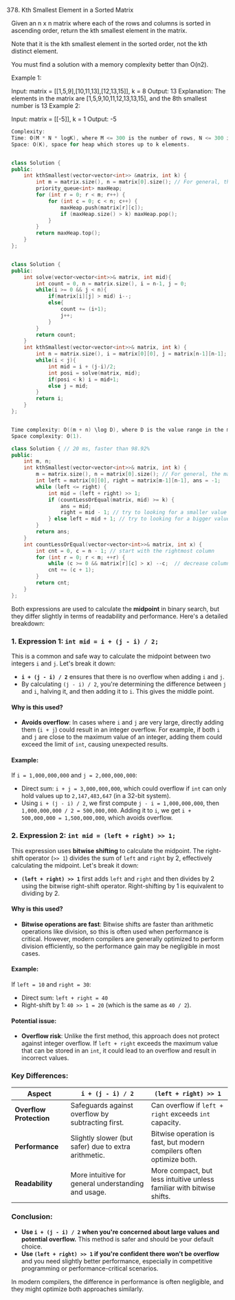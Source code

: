 378. Kth Smallest Element in a Sorted Matrix

Given an n x n matrix where each of the rows and columns is sorted in ascending order, return the kth smallest element in the matrix.

Note that it is the kth smallest element in the sorted order, not the kth distinct element.

You must find a solution with a memory complexity better than O(n2).

 

Example 1:

Input: matrix = [[1,5,9],[10,11,13],[12,13,15]], k = 8
Output: 13
Explanation: The elements in the matrix are [1,5,9,10,11,12,13,13,15], and the 8th smallest number is 13
Example 2:

Input: matrix = [[-5]], k = 1
Output: -5

```cpp
Complexity:
Time: O(M * N * logK), where M <= 300 is the number of rows, N <= 300 is the number of columns.
Space: O(K), space for heap which stores up to k elements.


class Solution { 
public:
    int kthSmallest(vector<vector<int>> &matrix, int k) {
        int m = matrix.size(), n = matrix[0].size(); // For general, the matrix need not be a square
        priority_queue<int> maxHeap;
        for (int r = 0; r < m; r++) {
            for (int c = 0; c < n; c++) {
                maxHeap.push(matrix[r][c]);
                if (maxHeap.size() > k) maxHeap.pop();
            }
        }
        return maxHeap.top();
    }
};

```


```cpp

class Solution {
public:
    int solve(vector<vector<int>>& matrix, int mid){
        int count = 0, n = matrix.size(), i = n-1, j = 0;
        while(i >= 0 && j < n){
            if(matrix[i][j] > mid) i--;
            else{
                count += (i+1);
                j++;
            }
        }
        return count;
    }
    int kthSmallest(vector<vector<int>>& matrix, int k) {
        int n = matrix.size(), i = matrix[0][0], j = matrix[n-1][n-1];
        while(i < j){
            int mid = i + (j-i)/2;
            int posi = solve(matrix, mid);
            if(posi < k) i = mid+1;
            else j = mid;
        }
        return i;
    }  
};
```

```cpp

Time complexity: O((m + n) \log D), where D is the value range in the matrix.
Space complexity: O(1).

class Solution { // 20 ms, faster than 98.92%
public:
    int m, n;
    int kthSmallest(vector<vector<int>>& matrix, int k) {
        m = matrix.size(), n = matrix[0].size(); // For general, the matrix need not be a square
        int left = matrix[0][0], right = matrix[m-1][n-1], ans = -1;
        while (left <= right) {
            int mid = (left + right) >> 1;
            if (countLessOrEqual(matrix, mid) >= k) {
                ans = mid;
                right = mid - 1; // try to looking for a smaller value in the left side
            } else left = mid + 1; // try to looking for a bigger value in the right side
        }
        return ans;
    }
    int countLessOrEqual(vector<vector<int>>& matrix, int x) {
        int cnt = 0, c = n - 1; // start with the rightmost column
        for (int r = 0; r < m; ++r) {
            while (c >= 0 && matrix[r][c] > x) --c;  // decrease column until matrix[r][c] <= x
            cnt += (c + 1);
        }
        return cnt;
    }
};
```

Both expressions are used to calculate the **midpoint** in binary search, but they differ slightly in terms of readability and performance. Here's a detailed breakdown:

### 1. **Expression 1: `int mid = i + (j - i) / 2;`**

This is a common and safe way to calculate the midpoint between two integers `i` and `j`. Let's break it down:

- **`i + (j - i) / 2`** ensures that there is no overflow when adding `i` and `j`.
- By calculating `(j - i) / 2`, you're determining the difference between `j` and `i`, halving it, and then adding it to `i`. This gives the middle point.

#### Why is this used?
- **Avoids overflow**: In cases where `i` and `j` are very large, directly adding them (`i + j`) could result in an integer overflow. For example, if both `i` and `j` are close to the maximum value of an integer, adding them could exceed the limit of `int`, causing unexpected results.
  
#### Example:
If `i = 1,000,000,000` and `j = 2,000,000,000`:
- Direct sum: `i + j = 3,000,000,000`, which could overflow if `int` can only hold values up to `2,147,483,647` (in a 32-bit system).
- Using `i + (j - i) / 2`, we first compute `j - i = 1,000,000,000`, then `1,000,000,000 / 2 = 500,000,000`. Adding it to `i`, we get `i + 500,000,000 = 1,500,000,000`, which avoids overflow.

### 2. **Expression 2: `int mid = (left + right) >> 1;`**

This expression uses **bitwise shifting** to calculate the midpoint. The right-shift operator (`>> 1`) divides the sum of `left` and `right` by 2, effectively calculating the midpoint. Let's break it down:

- **`(left + right) >> 1`** first adds `left` and `right` and then divides by 2 using the bitwise right-shift operator. Right-shifting by 1 is equivalent to dividing by 2.

#### Why is this used?
- **Bitwise operations are fast**: Bitwise shifts are faster than arithmetic operations like division, so this is often used when performance is critical. However, modern compilers are generally optimized to perform division efficiently, so the performance gain may be negligible in most cases.
  
#### Example:
If `left = 10` and `right = 30`:
- Direct sum: `left + right = 40`
- Right-shift by 1: `40 >> 1 = 20` (which is the same as `40 / 2`).

#### Potential issue:
- **Overflow risk**: Unlike the first method, this approach does not protect against integer overflow. If `left + right` exceeds the maximum value that can be stored in an `int`, it could lead to an overflow and result in incorrect values.

### Key Differences:

| Aspect                | `i + (j - i) / 2`                                        | `(left + right) >> 1`                                  |
|-----------------------|----------------------------------------------------------|--------------------------------------------------------|
| **Overflow Protection**| Safeguards against overflow by subtracting first.         | Can overflow if `left + right` exceeds `int` capacity.  |
| **Performance**        | Slightly slower (but safer) due to extra arithmetic.      | Bitwise operation is fast, but modern compilers often optimize both. |
| **Readability**        | More intuitive for general understanding and usage.       | More compact, but less intuitive unless familiar with bitwise shifts. |

### Conclusion:
- **Use `i + (j - i) / 2` when you're concerned about large values and potential overflow.** This method is safer and should be your default choice.
- **Use `(left + right) >> 1` if you're confident there won't be overflow** and you need slightly better performance, especially in competitive programming or performance-critical scenarios.

In modern compilers, the difference in performance is often negligible, and they might optimize both approaches similarly.

